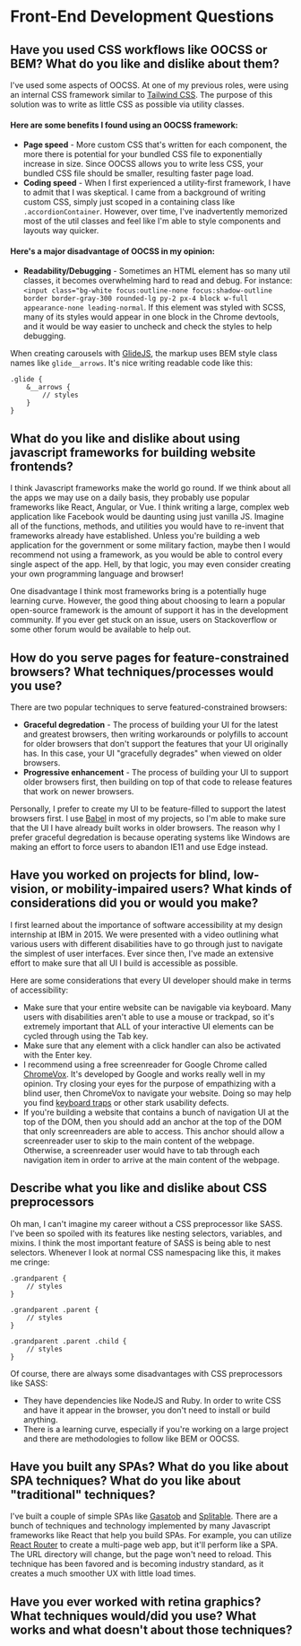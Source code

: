 
# Front-End Development Questions


## Have you used CSS workflows like OOCSS or BEM? What do you like and dislike about them?
I've used some aspects of OOCSS. At one of my previous roles, were using an internal CSS framework similar to [Tailwind CSS](https://tailwindcss.com). The purpose of this solution was to write as little CSS as possible via utility classes.

#### Here are some benefits I found using an OOCSS framework:
 - **Page speed** - More custom CSS that's written for each component, the more there is potential for your bundled CSS file to exponentially increase in size. Since OOCSS allows you to write less CSS, your bundled CSS file should be smaller, resulting faster page load.
 - **Coding speed** - When I first experienced a utility-first framework, I have to admit that I was skeptical. I came from a background of writing custom CSS, simply just scoped in a containing class like `.accordionContainer`. However, over time, I've inadvertently memorized most of the util classes and feel like I'm able to style components and layouts way quicker.

#### Here's a major disadvantage of OOCSS in my opinion:
 - **Readability/Debugging** - Sometimes an HTML element has so many util classes, it becomes overwhelming hard to read and debug. For instance: `<input class="bg-white focus:outline-none focus:shadow-outline border border-gray-300 rounded-lg py-2 px-4 block w-full appearance-none leading-normal`. If this element was styled with SCSS, many of its styles would appear in one block in the Chrome devtools, and it would be way easier to uncheck and check the styles to help debugging.

When creating carousels with [GlideJS](Glide.js), the markup uses BEM style class names like `glide__arrows`. It's nice writing readable code like this:

    .glide {
	    &__arrows {
		    // styles
		}
	}

## What do you like and dislike about using javascript frameworks for building website frontends?

I think Javascript frameworks make the world go round. If we think about all the apps we may use on a daily basis, they probably use popular frameworks like React, Angular, or Vue. I think writing a large, complex web application like Facebook would be daunting using just vanilla JS. Imagine all of the functions, methods, and utilities you would have to re-invent that frameworks already have established. Unless you're building a web application for the government or some military faction, maybe then I would recommend not using a framework, as you would be able to control every single aspect of the app. Hell, by that logic, you may even consider creating your own programming language and browser!

One disadvantage I think most frameworks bring is a potentially huge learning curve. However, the good thing about choosing to learn a popular open-source framework is the amount of support it has in the development community. If you ever get stuck on an issue, users on Stackoverflow or some other forum would be available to help out.

## How do you serve pages for feature-constrained browsers? What techniques/processes would you use?

There are two popular techniques to serve featured-constrained browsers:
 - **Graceful degredation** - The process of building your UI for the latest and greatest browsers, then writing workarounds or polyfills to account for older browsers that don't support the features that your UI originally has. In this case, your UI "gracefully degrades" when viewed on older browsers.
 - **Progressive enhancement** - The process of building your UI to support older browsers first, then building on top of that code to release features that work on newer browsers.

Personally, I prefer to create my UI to be feature-filled to support the latest browsers first. I use [Babel](https://babeljs.io) in most of my projects, so I'm able to make sure that the UI I have already built works in older browsers. The reason why I prefer graceful degredation is because operating systems like Windows are making an effort to force users to abandon IE11 and use Edge instead.

## Have you worked on projects for blind, low-vision, or mobility-impaired users? What kinds of considerations did you or would you make?

I first learned about the importance of software accessibility at my design internship at IBM in 2015. We were presented with a video outlining what various users with different disabilities have to go through just to navigate the simplest of user interfaces. Ever since then, I've made an extensive effort to make sure that all UI I build is accessible as possible.

Here are some considerations that every UI developer should make in terms of accessibility:

 - Make sure that your entire website can be navigable via keyboard. Many users with disabilities aren't able to use a mouse or trackpad, so it's extremely important that ALL of your interactive UI elements can be cycled through using the Tab key.
 - Make sure that any element with a click handler can also be activated with the Enter key.
 - I recommend using a free screenreader for Google Chrome called [ChromeVox](https://chrome.google.com/webstore/detail/chromevox-classic-extensi/kgejglhpjiefppelpmljglcjbhoiplfn?hl=en). It's developed by Google and works really well in my opinion. Try closing your eyes for the purpose of empathizing with a blind user, then ChromeVox to navigate your website. Doing so may help you find [keyboard traps](https://accessibility.18f.gov/keyboard/) or other stark usability defects.
 - If you're building a website that contains a bunch of navigation UI at the top of the DOM, then you should add an anchor at the top of the DOM that only screenreaders are able to access. This anchor should allow a screenreader user to skip to the main content of the webpage. Otherwise, a screenreader user would have to tab through each navigation item in order to arrive at the main content of the webpage.

## Describe what you like and dislike about CSS preprocessors

Oh man, I can't imagine my career without a CSS preprocessor like SASS. I've been so spoiled with its features like nesting selectors, variables, and mixins. I think the most important feature of SASS is being able to nest selectors. Whenever I look at normal CSS namespacing like this, it makes me cringe:

    .grandparent {
		// styles
	}
	
    .grandparent .parent {
		// styles
	}
	
	.grandparent .parent .child {
		// styles
	}

Of course, there are always some disadvantages with CSS preprocessors like SASS:
 - They have dependencies like NodeJS and Ruby. In order to write CSS and have it appear in the browser, you don't need to install or build anything.
 - There is a learning curve, especially if you're working on a large project and there are methodologies to follow like BEM or OOCSS.

## Have you built any SPAs? What do you like about SPA techniques? What do you like about "traditional" techniques?

I've built a couple of simple SPAs like [Gasatob](https://www.gasatob.com) and [Splitable](https://www.splitable.net). There are a bunch of techniques and technology implemented by many Javascript frameworks like React that help you build SPAs. For example, you can utilize [React Router](https://reactrouter.com) to create a multi-page web app, but it'll perform like a SPA. The URL directory will change, but the page won't need to reload. This technique has been favored and is becoming industry standard, as it creates a much smoother UX with little load times.

## Have you ever worked with retina graphics? What techniques would/did you use? What works and what doesn't about those techniques?





	
